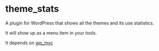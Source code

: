 theme_stats
===========

A plugin for WordPress that shows all the themes and its use statistics.

It will show up as a menu item in your tools.

It depends on [wp_mvc](http://github.com/mittmedia/wp_mvc "wp_mvc")